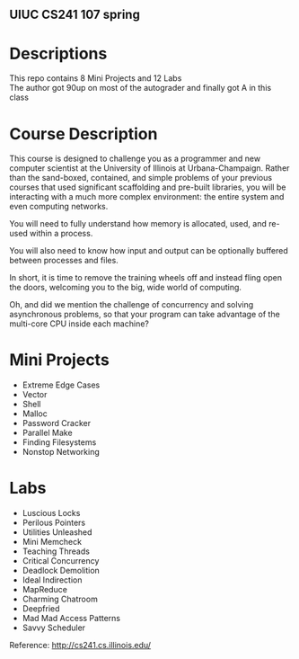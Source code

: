 ## UIUC CS241 107 spring 
# Descriptions
This repo contains 8 Mini Projects and 12 Labs  
The author got 90up on most of the autograder and finally got A in this class
# Course Description
This course is designed to challenge you as a programmer and new computer scientist at the University of Illinois at Urbana-Champaign. Rather than the sand-boxed, contained, and simple problems of your previous courses that used significant scaffolding and pre-built libraries, you will be interacting with a much more complex environment: the entire system and even computing networks.

You will need to fully understand how memory is allocated, used, and re-used within a process.

You will also need to know how input and output can be optionally buffered between processes and files.

In short, it is time to remove the training wheels off and instead fling open the doors, welcoming you to the big, wide world of computing.

Oh, and did we mention the challenge of concurrency and solving asynchronous problems, so that your program can take advantage of the multi-core CPU inside each machine?
# Mini Projects
* Extreme Edge Cases
* Vector
* Shell	
* Malloc	
* Password Cracker	
* Parallel Make	
* Finding Filesystems	
* Nonstop Networking

# Labs
* Luscious Locks	
* Perilous Pointers
* Utilities Unleashed
* Mini Memcheck	
* Teaching Threads
* Critical Concurrency	
* Deadlock Demolition
* Ideal Indirection	
* MapReduce	
* Charming Chatroom	
* Deepfried 	
* Mad Mad Access Patterns	
* Savvy Scheduler


Reference: http://cs241.cs.illinois.edu/
